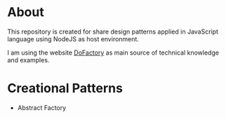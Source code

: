 # About

This repository is created for share design patterns applied in JavaScript language using NodeJS as host environment.

I am using the website [DoFactory](https://www.dofactory.com/javascript/design-patterns) as main source of technical knowledge and examples.

# Creational Patterns

* Abstract Factory
